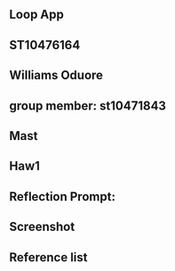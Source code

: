 ## Loop App
## ST10476164
## Williams Oduore
## group member: st10471843
## Mast
## Haw1

## Reflection Prompt:



## Screenshot 

## Reference list

